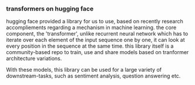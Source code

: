 ### transformers on hugging face
hugging face provided a library for us to use, based on recently research accompliements regarding a mechanism in machine learning. the core component, the 'transformer', unlike recurrent neural network which has to iterate over each element of the input sequence one by one, it can look at every position in the sequence at the same time. this library itself is a community-based repo to train, use and share models based on tranformer architecture variations.

With these models, this library can be used for a large variety of downstream-tasks, such as sentiment analysis, question answering etc.



